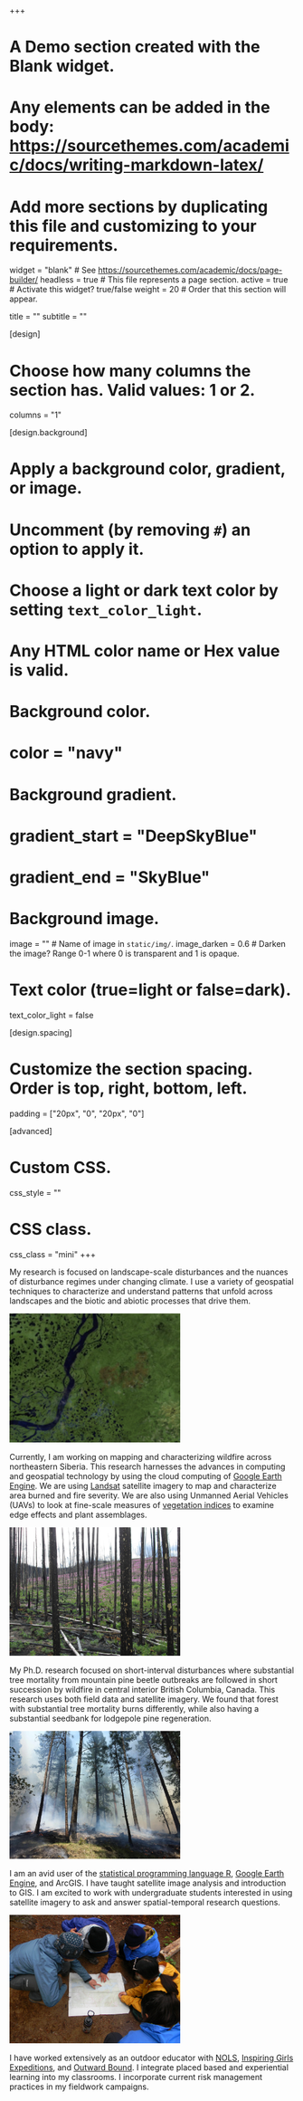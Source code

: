 +++
# A Demo section created with the Blank widget.
# Any elements can be added in the body: https://sourcethemes.com/academic/docs/writing-markdown-latex/
# Add more sections by duplicating this file and customizing to your requirements.

widget = "blank"  # See https://sourcethemes.com/academic/docs/page-builder/
headless = true  # This file represents a page section.
active = true # Activate this widget? true/false
weight = 20  # Order that this section will appear.

title = ""
subtitle = ""

[design]
  # Choose how many columns the section has. Valid values: 1 or 2.
  columns = "1"

[design.background]
  # Apply a background color, gradient, or image.
  #   Uncomment (by removing `#`) an option to apply it.
  #   Choose a light or dark text color by setting `text_color_light`.
  #   Any HTML color name or Hex value is valid.

  # Background color.
  # color = "navy"
  
  # Background gradient.
  # gradient_start = "DeepSkyBlue"
  # gradient_end = "SkyBlue"
  
  # Background image.
  image = ""  # Name of image in `static/img/`.
  image_darken = 0.6  # Darken the image? Range 0-1 where 0 is transparent and 1 is opaque.

  # Text color (true=light or false=dark).
  text_color_light = false

[design.spacing]
  # Customize the section spacing. Order is top, right, bottom, left.
  padding = ["20px", "0", "20px", "0"]

[advanced]
 # Custom CSS. 
 css_style = ""
 
 # CSS class.
 css_class = "mini"
+++






My research is focused on landscape-scale disturbances and the nuances of disturbance regimes under changing climate. I use a variety of geospatial techniques to characterize and understand patterns that unfold across landscapes and the biotic and abiotic processes that drive them.


<img src="2020-fire-sent2.jpg" class="center-block" alt="Students Field" style="width:60%;">

Currently, I am working on mapping and characterizing wildfire across northeastern Siberia. This research harnesses the advances in computing and geospatial technology by using the cloud computing of [Google Earth Engine](https://earthengine.google.com/). We are using [Landsat](https://landsat.gsfc.nasa.gov/) satellite imagery to map and characterize area burned and fire severity. We are also using Unmanned Aerial Vehicles (UAVs) to look at fine-scale measures of [vegetation indices](https://www.usgs.gov/land-resources/eros/phenology/science/vegetation-indices#:~:text=On%20the%20Ground-,Vegetation%20Indices,and%20reflected%20by%20green%20plants.&text=The%20leaves%20themselves%20strongly%20reflect,is%20invisible%20to%20human%20eyes.) to examine edge effects and plant assemblages.

<img src="bc_fire2.jpg" class="center-block" alt="Beetle + Fire British Columbia 2016" style="width:60%;">

My Ph.D. research focused on short-interval disturbances where substantial tree mortality from mountain pine beetle outbreaks are followed in short succession by wildfire in central interior British Columbia, Canada. This research uses both field data and satellite imagery. We found that forest with substantial tree mortality burns differently, while also having a substantial seedbank for lodgepole pine regeneration.

<img src="trex_or1.jpg" class="center-block" alt="Students Field" style="width:60%;">

I am an avid user of the [statistical programming language R](https://www.r-project.org/), [Google Earth Engine](https://earthengine.google.com/), and ArcGIS. I have taught satellite image analysis and introduction to GIS. I am excited to work with undergraduate students interested in using satellite imagery to ask and answer spatial-temporal research questions.

<img src="students2.jpg" class="center-block" alt="Students Field" style="width:60%;">

I have worked extensively as an outdoor educator with [NOLS](https://nols.edu), [Inspiring Girls Expeditions](https://www.inspiringgirls.org/), and [Outward Bound](https://www.hiobs.org/). I integrate placed based and experiential learning into my classrooms. I incorporate current risk management practices in my fieldwork campaigns.